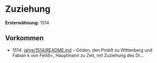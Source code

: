 # Zuziehung

**Ersterwähnung:** 1514

## Vorkommen
- 1514: [jahre/1514/README.md](../jahre/1514/README.md) – Göden, den Probſt zu Wittenberg und Fabian k
von Feiliß\<, Hauptmann zu Zeit, mit Zuziehung des
Dr...
